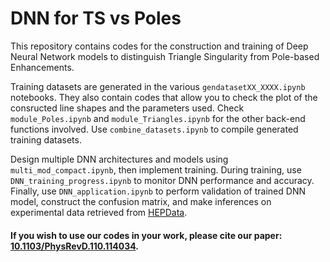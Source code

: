 # DNN for TS vs Poles

This repository contains codes for the construction and training of Deep Neural Network models to distinguish Triangle Singularity from Pole-based Enhancements.

Training datasets are generated in the various `gendatasetXX_XXXX.ipynb` notebooks. They also contain codes that allow you to check the plot of the consructed line shapes and the parameters used. Check `module_Poles.ipynb` and `module_Triangles.ipynb` for the other back-end functions involved. Use `combine_datasets.ipynb` to compile generated training datasets.

Design multiple DNN architectures and models using `multi_mod_compact.ipynb`, then implement training. During training, use `DNN_training_progress.ipynb` to monitor DNN performance and accuracy. Finally, use `DNN_application.ipynb` to perform validation of trained DNN model, construct the confusion matrix, and make inferences on experimental data retrieved from <a href=https://www.hepdata.net/record/ins1728691>HEPData</a>.

#### If you wish to use our codes in your work, please cite our paper: [10.1103/PhysRevD.110.114034](https://journals.aps.org/prd/abstract/10.1103/PhysRevD.110.114034).
